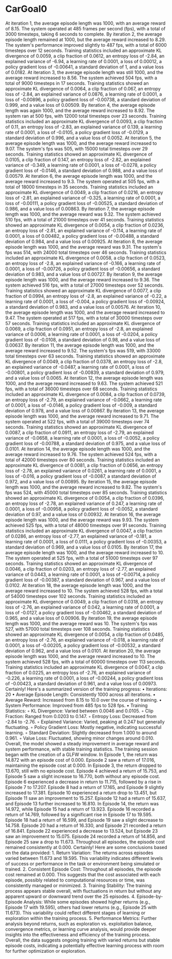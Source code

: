 # CarGoal0

At iteration 1, the average episode length was 1000, with an average reward of 8.15. The system operated at 485 frames per second (fps), with a total of 3000 timesteps, taking 6 seconds to complete.
By iteration 2, the average episode length remained at 1000, but the average reward increased to 8.29. The system's performance improved slightly to 487 fps, with a total of 6000 timesteps over 12 seconds. Training statistics included an approximate KL divergence of 0.0059, a clip fraction of 0.0612, an entropy loss of -2.84, an explained variance of -6.94, a learning rate of 0.0001, a loss of 0.00012, a policy gradient loss of -0.00641, a standard deviation of 1, and a value loss of 0.0182.
At iteration 3, the average episode length was still 1000, and the average reward increased to 8.56. The system achieved 504 fps, with a total of 9000 timesteps in 17 seconds. Training statistics showed an approximate KL divergence of 0.0064, a clip fraction of 0.067, an entropy loss of -2.84, an explained variance of 0.0876, a learning rate of 0.0001, a loss of -0.00896, a policy gradient loss of -0.00738, a standard deviation of 0.999, and a value loss of 0.00509.
By iteration 4, the average episode length was again 1000, and the average reward increased to 8.92. The system ran at 500 fps, with 12000 total timesteps over 23 seconds. Training statistics included an approximate KL divergence of 0.0093, a clip fraction of 0.11, an entropy loss of -2.83, an explained variance of 0.139, a learning rate of 0.0001, a loss of -0.0105, a policy gradient loss of -0.0129, a standard deviation of 0.996, and a value loss of 0.0052.
At iteration 5, the average episode length was 1000, and the average reward increased to 9.07. The system's fps was 505, with 15000 total timesteps over 29 seconds. Training statistics showed an approximate KL divergence of 0.0105, a clip fraction of 0.147, an entropy loss of -2.82, an explained variance of -0.349, a learning rate of 0.0001, a loss of -0.0278, a policy gradient loss of -0.0146, a standard deviation of 0.988, and a value loss of 0.00579.
At iteration 6, the average episode length was 1000, and the average reward increased to 9.3. The system operated at 505 fps, with a total of 18000 timesteps in 35 seconds. Training statistics included an approximate KL divergence of 0.0049, a clip fraction of 0.0216, an entropy loss of -2.81, an explained variance of -0.325, a learning rate of 0.0001, a loss of -0.00111, a policy gradient loss of -0.00525, a standard deviation of 0.986, and a value loss of 0.00863.
By iteration 7, the average episode length was 1000, and the average reward was 9.32. The system achieved 510 fps, with a total of 21000 timesteps over 41 seconds. Training statistics showed an approximate KL divergence of 0.0054, a clip fraction of 0.0236, an entropy loss of -2.81, an explained variance of -0.114, a learning rate of 0.0001, a loss of 0.00482, a policy gradient loss of -0.00488, a standard deviation of 0.984, and a value loss of 0.00925.
At iteration 8, the average episode length was 1000, and the average reward was 9.31. The system's fps was 514, with 24000 total timesteps over 46 seconds. Training statistics included an approximate KL divergence of 0.0058, a clip fraction of 0.0523, an entropy loss of -2.8, an explained variance of -0.166, a learning rate of 0.0001, a loss of -0.00726, a policy gradient loss of -0.00656, a standard deviation of 0.983, and a value loss of 0.00727.
By iteration 9, the average episode length was 1000, and the average reward increased to 9.36. The system achieved 516 fps, with a total of 27000 timesteps over 52 seconds. Training statistics showed an approximate KL divergence of 0.0077, a clip fraction of 0.0994, an entropy loss of -2.8, an explained variance of -0.22, a learning rate of 0.0001, a loss of -0.004, a policy gradient loss of -0.00924, a standard deviation of 0.983, and a value loss of 0.00576.
At iteration 10, the average episode length was 1000, and the average reward increased to 9.47. The system operated at 517 fps, with a total of 30000 timesteps over 57 seconds. Training statistics included an approximate KL divergence of 0.0069, a clip fraction of 0.0951, an entropy loss of -2.8, an explained variance of 0.0006, a learning rate of 0.0001, a loss of -0.0204, a policy gradient loss of -0.0108, a standard deviation of 0.98, and a value loss of 0.00637.
By iteration 11, the average episode length was 1000, and the average reward increased to 9.52. The system's fps was 519, with 33000 total timesteps over 63 seconds. Training statistics showed an approximate KL divergence of 0.0049, a clip fraction of 0.0378, an entropy loss of -2.8, an explained variance of -0.0487, a learning rate of 0.0001, a loss of -0.00801, a policy gradient loss of -0.00839, a standard deviation of 0.979, and a value loss of 0.0065.
At iteration 12, the average episode length was 1000, and the average reward increased to 9.63. The system achieved 521 fps, with a total of 36000 timesteps over 68 seconds. Training statistics included an approximate KL divergence of 0.0084, a clip fraction of 0.0739, an entropy loss of -2.79, an explained variance of -0.0662, a learning rate of 0.0001, a loss of -0.0146, a policy gradient loss of -0.009, a standard deviation of 0.978, and a value loss of 0.00867.
By iteration 13, the average episode length was 1000, and the average reward increased to 9.71. The system operated at 522 fps, with a total of 39000 timesteps over 74 seconds. Training statistics showed an approximate KL divergence of 0.0087, a clip fraction of 0.0911, an entropy loss of -2.79, an explained variance of -0.0658, a learning rate of 0.0001, a loss of -0.0052, a policy gradient loss of -0.00788, a standard deviation of 0.975, and a value loss of 0.0101.
At iteration 14, the average episode length was 1000, and the average reward increased to 9.76. The system achieved 524 fps, with a total of 42000 timesteps over 80 seconds. Training statistics included an approximate KL divergence of 0.0081, a clip fraction of 0.0656, an entropy loss of -2.78, an explained variance of 0.0261, a learning rate of 0.0001, a loss of -0.016, a policy gradient loss of -0.0087, a standard deviation of 0.972, and a value loss of 0.00895.
By iteration 15, the average episode length was 1000, and the average reward increased to 9.82. The system's fps was 524, with 45000 total timesteps over 85 seconds. Training statistics showed an approximate KL divergence of 0.0054, a clip fraction of 0.0396, an entropy loss of -2.78, an explained variance of 0.247, a learning rate of 0.0001, a loss of -0.00958, a policy gradient loss of -0.0052, a standard deviation of 0.97, and a value loss of 0.00932.
At iteration 16, the average episode length was 1000, and the average reward was 9.93. The system achieved 525 fps, with a total of 48000 timesteps over 91 seconds. Training statistics included an approximate KL divergence of 0.0047, a clip fraction of 0.0286, an entropy loss of -2.77, an explained variance of -0.181, a learning rate of 0.0001, a loss of 0.0111, a policy gradient loss of -0.00353, a standard deviation of 0.969, and a value loss of 0.0105.
By iteration 17, the average episode length was 1000, and the average reward increased to 10. The system operated at 525 fps, with a total of 51000 timesteps over 97 seconds. Training statistics showed an approximate KL divergence of 0.0046, a clip fraction of 0.0203, an entropy loss of -2.77, an explained variance of 0.0443, a learning rate of 0.0001, a loss of -0.00714, a policy gradient loss of -0.00387, a standard deviation of 0.967, and a value loss of 0.0102.
At iteration 18, the average episode length was 1000, and the average reward increased to 10. The system achieved 528 fps, with a total of 54000 timesteps over 102 seconds. Training statistics included an approximate KL divergence of 0.0049, a clip fraction of 0.0318, an entropy loss of -2.76, an explained variance of 0.042, a learning rate of 0.0001, a loss of -0.0127, a policy gradient loss of -0.00462, a standard deviation of 0.965, and a value loss of 0.00906.
By iteration 19, the average episode length was 1000, and the average reward was 10. The system's fps was 527, with 57000 total timesteps over 108 seconds. Training statistics showed an approximate KL divergence of 0.0054, a clip fraction of 0.0485, an entropy loss of -2.76, an explained variance of -0.018, a learning rate of 0.0001, a loss of -0.00205, a policy gradient loss of -0.00532, a standard deviation of 0.962, and a value loss of 0.0101.
At iteration 20, the average episode length was 1000, and the average reward increased to 10. The system achieved 528 fps, with a total of 60000 timesteps over 113 seconds. Training statistics included an approximate KL divergence of 0.0047, a clip fraction of 0.0225, an entropy loss of -2.76, an explained variance of -0.226, a learning rate of 0.0001, a loss of -0.00244, a policy gradient loss of -0.00423, a standard deviation of 0.961, and a value loss of 0.00973.
Certainly! Here's a summarized version of the training progress:
    • Iterations: 20
    • Average Episode Length: Consistently 1000 across all iterations.
    • Average Reward: Increased from 8.15 to 10.0 over the course of training.
    • System Performance: Improved from 485 fps to 528 fps.
    • Training Statistics:
        ◦ KL Divergence: Varied between 0.0046 and 0.0105.
        ◦ Clip Fraction: Ranged from 0.0203 to 0.147.
        ◦ Entropy Loss: Decreased from -2.84 to -2.76.
        ◦ Explained Variance: Varied, peaking at 0.247 but generally fluctuating.
        ◦ Policy Gradient Loss: Mostly negative, indicating successful learning.
        ◦ Standard Deviation: Slightly decreased from 1.000 to around 0.961.
        ◦ Value Loss: Fluctuated, showing minor changes around 0.010.
Overall, the model showed a steady improvement in average reward and system performance, with stable training statistics.
The training session began with the creation of a GLFW window. In Episode 1, the return was 14.872 with an episode cost of 0.000. Episode 2 saw a return of 17.016, maintaining the episode cost at 0.000. In Episode 3, the return dropped to 13.670, still with no episode cost. Episode 4 achieved a return of 15.753, and Episode 5 saw a slight increase to 16.770, both without any episode cost.
Episode 6 experienced a decrease in return to 11.715, followed by a rise in Episode 7 to 17.207. Episode 8 had a return of 17.165, and Episode 9 slightly increased to 17.381. Episode 10 experienced a return drop to 13.451, but Episode 11 saw an improvement to 15.257. Episode 12 had a return of 15.637, and Episode 13 further increased to 16.810.
In Episode 14, the return was 14.972, while Episode 15 had a return of 13.923. Episode 16 recorded a return of 14.769, followed by a significant rise in Episode 17 to 19.595. Episode 18 had a return of 16.599, and Episode 19 saw a slight decrease to 14.758. Episode 20 had a return of 16.330, and Episode 21 recorded a return of 16.841.
Episode 22 experienced a decrease to 13.524, but Episode 23 saw an improvement to 15.075. Episode 24 recorded a return of 14.856, and Episode 25 saw a drop to 11.673. Throughout all episodes, the episode cost remained consistently at 0.000.
Certainly! Here are some conclusions based on the data provided:
    1. Return Variation: The returns across episodes varied between 11.673 and 19.595. This variability indicates different levels of success or performance in the task or environment being simulated or trained.
    2. Consistent Episode Cost: Throughout all episodes, the episode cost remained at 0.000. This suggests that the cost associated with each episode, possibly related to computational resources or time, was consistently managed or minimized.
    3. Training Stability: The training process appears stable overall, with fluctuations in return but without any apparent upward or downward trend over the 25 episodes.
    4. Episode-by-Episode Analysis: While some episodes showed higher returns (e.g., Episode 17 with 19.595), others had lower returns (e.g., Episode 25 with 11.673). This variability could reflect different stages of learning or exploration within the training process.
    5. Performance Metrics: Further analysis beyond returns, such as exploration vs. exploitation balance, convergence metrics, or learning curve analysis, would provide deeper insights into the effectiveness and efficiency of the training process.
Overall, the data suggests ongoing training with varied returns but stable episode costs, indicating a potentially effective learning process with room for further optimization or exploration.

